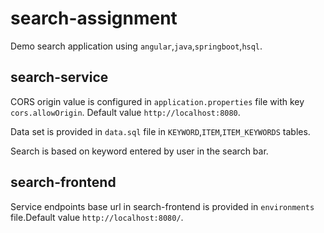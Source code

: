# search-assignment
Demo search application using `angular`,`java`,`springboot`,`hsql`.

## search-service
  CORS origin value is configured in `application.properties` file with key `cors.allowOrigin`. Default value `http://localhost:8080`.
    
  Data set is provided in `data.sql` file in `KEYWORD`,`ITEM`,`ITEM_KEYWORDS` tables.
  
  Search is based on keyword entered by user in the search bar.

## search-frontend
  Service endpoints base url in search-frontend is provided in `environments` file.Default value `http://localhost:8080/`.
